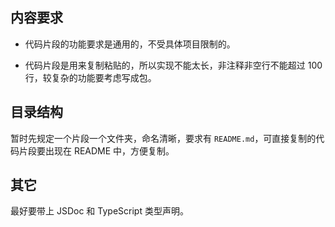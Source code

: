 ## 内容要求

* 代码片段的功能要求是通用的，不受具体项目限制的。

* 代码片段是用来复制粘贴的，所以实现不能太长，非注释非空行不能超过 100 行，较复杂的功能要考虑写成包。

## 目录结构

暂时先规定一个片段一个文件夹，命名清晰，要求有 `README.md`，可直接复制的代码片段要出现在 README 中，方便复制。

## 其它

最好要带上 JSDoc 和 TypeScript 类型声明。
